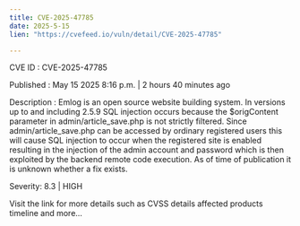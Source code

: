 ```yaml
---
title: CVE-2025-47785
date: 2025-5-15
lien: "https://cvefeed.io/vuln/detail/CVE-2025-47785"

---
```


CVE ID : CVE-2025-47785

Published :  May 15
2025
8:16 p.m. | 2 hours
40 minutes ago

Description : Emlog is an open source website building system. In versions up to and including 2.5.9
SQL injection occurs because the $origContent parameter in admin/article_save.php is not strictly filtered. Since admin/article_save.php can be accessed by ordinary registered users
this will cause SQL injection to occur when the registered site is enabled
resulting in the injection of the admin account and password
which is then exploited by the backend remote code execution. As of time of publication
it is unknown whether a fix exists.

Severity: 8.3 | HIGH

Visit the link for more details
such as CVSS details
affected products
timeline
and more...
